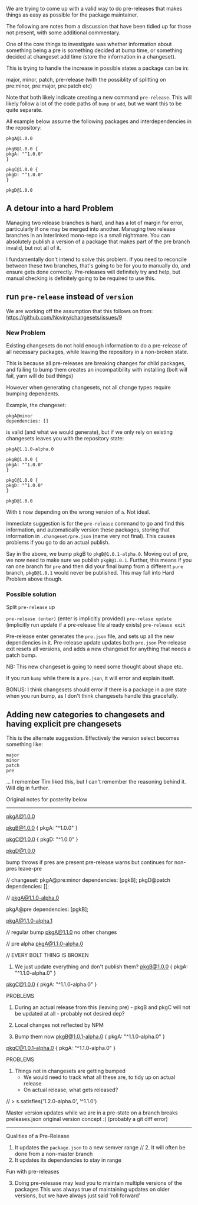 We are trying to come up with a valid way to do pre-releases that makes things as easy as possible for the package maintainer.

The following are notes from a discussion that have been tidied up for those not present, with some additional commentary.

One of the core things to investigate was whether information about something being a pre is something decided
at bump time, or something decided at changeset add time (store the information in a changeset).

This is trying to handle the increase in possible states a package can be in:

major, minor, patch, pre-release (with the possiblity of splitting on pre:minor, pre:major, pre:patch etc)

Note that both likely indicate creating a new command `pre-release`. This will likely follow a lot of the code
paths of `bump` or `add`, but we want this to be quite separate.

All example below assume the following packages and interdependencies in the repository:

```
pkgA@1.0.0

pkgB@1.0.0 {
pkgA: "^1.0.0"
}

pkgC@1.0.0 {
pkgD: "^1.0.0"
}

pkgD@1.0.0
```

## A detour into a hard Problem

Managing two release branches is hard, and has a lot of margin for error, particularly if one
may be merged into another. Managing two release branches in an interlinked mono-repo is a small
nightmare. You can absolutely publish a version of a package that makes part of the pre branch invalid,
but not all of it.

I fundamentally don't intend to solve this problem. If you need to reconcile between these two branches,
that's going to be for you to manually do, and ensure gets done correctly. Pre-releases will definitely try
and help, but manual checking is definitely going to be required to use this.

## run `pre-release` instead of `version`

We are working off the assumption that this follows on from: https://github.com/Noviny/changesets/issues/9

### New Problem

Existing changesets do not hold enough information to do a pre-release of all necessary
packages, while leaving the repository in a non-broken state.

This is because all pre-releases are breaking changes for child packages, and failing to
bump them creates an incompatibility with installing (bolt will fail, yarn will do bad things)

However when generating changesets, not all change types require bumping dependents.

Example, the changeset:

```
pkgA@minor
dependencies: []
```

is valid (and what we would generate), but if we only rely on existing changesets leaves you with the repository state:

```
pkgA@1.1.0-alpha.0

pkgB@1.0.0 {
pkgA: "^1.0.0"
}

pkgC@1.0.0 {
pkgD: "^1.0.0"
}

pkgD@1.0.0
```

With `b` now depending on the wrong version of `a`. Not ideal.

Immediate suggestion is for the `pre-release` command to go and find this information,
and automatically version these packages, storing that information in `.changeset/pre.json`
(name very not final). This causes problems if you go to do an actual publish.

Say in the above, we bump pkgB to `pkgB@1.0.1-alpha.0`. Moving out of pre, we now need
to make sure we publish `pkgB@1.0.1`. Further, this means if you ran one branch for `pre`
and then did your final bump from a different `pure` branch, `pkgB@1.0.1` would never
be published. This may fall into Hard Problem above though.

### Possible solution

Split `pre-release` up

`pre-release (enter)` (enter is implicitly provided)
`pre-relase update` (implicitly run update if a pre-release file already exists)
`pre-release exit`

Pre-release enter generates the `pre.json` file, and sets up all the new dependencies in it.
Pre-release update updates both `pre.json`
Pre-release exit resets all versions, and adds a new changeset for anything that needs a patch
bump.

NB: This new changeset is going to need some thought about shape etc.

If you run `bump` while there is a `pre.json`, it will error and explain itself.

BONUS: I think changesets should error if there is a package in a pre state when you run bump,
as I don't think changesets handle this gracefully.

## Adding new categories to changesets and having explicit pre changesets

This is the alternate suggestion. Effectively the version select becomes something like:

```
major
minor
patch
pre
```

... I remember Tim liked this, but I can't remember the reasoning behind it. Will dig in
further.

Original notes for posterity below

---

pkgA@1.0.0

pkgB@1.0.0 {
pkgA: "^1.0.0"
}

pkgC@1.0.0 {
pkgD: "^1.0.0"
}

pkgD@1.0.0

bump throws if pres are present
pre-release warns but continues for non-pres
leave-pre

// changeset:
pkgA@pre:minor
dependencies: [pgkB];
pkgD@patch
dependencies: [];

// pkgA@1.1.0-alpha.0

pkgA@pre
dependencies: [pgkB];

pkgA@1.1.0-alpha.1

// regular bump
pkgA@1.1.0
no other changes

// pre alpha
pkgA@1.1.0-alpha.0

// EVERY BOLT THING IS BROKEN

1. We just update everything and don't publish them?
   pkgB@1.0.0 {
   pkgA: "^1.1.0-alpha.0"
   }

pkgC@1.0.0 {
pkgA: "^1.1.0-alpha.0"
}

PROBLEMS

1. During an actual release from this (leaving pre) - pkgB and pkgC will not be updated at all - probably not desired dep?
2. Local changes not reflected by NPM

3. Bump them now
   pkgB@1.0.1-alpha.0 {
   pkgA: "^1.1.0-alpha.0"
   }

pkgC@1.0.1-alpha.0 {
pkgA: "^1.1.0-alpha.0"
}

PROBLEMS

1. Things not in changesets are getting bumped
   - We would need to track what all these are, to tidy up on actual release
   - On actual release, what gets released?

// > s.satisfies('1.2.0-alpha.0', '^1.1.0')

Master version updates while we are in a pre-state on a branch
breaks preleases.json original version concept :( (probably a git diff error)

---

Qualities of a Pre-Release

1. It updates the `package.json` to a new semver range
   // 2. It will often be done from a non-master branch
2. It updates its dependencies to stay in range

Fun with pre-releases

3. Doing pre-relesase may lead you to maintain multiple versions of the packages
   This was always true of maintaining updates on older versions, but we have always just said 'roll forward'
